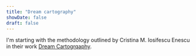 ```yaml
---
title: "Dream cartography"
showDate: false
draft: false
---
```


I'm starting with the methodology outlined by Cristina M. Iosifescu Enescu in their work [Dream Cartogrqaphy](https://www.researchgate.net/project/Dream-Cartography).